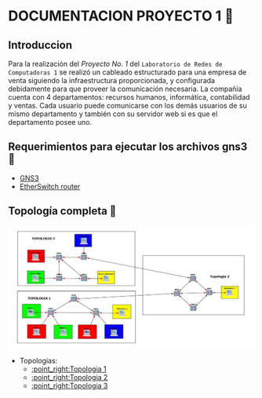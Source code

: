 # **DOCUMENTACION PROYECTO 1 📑**

## Introduccion

Para la realización del _Proyecto No. 1_ del `Laboratorio de Redes de Computadoras 1` se realizó un cableado estructurado para una empresa de venta siguiendo la infraestructura proporcionada, y configurada debidamente para que proveer la comunicación necesaria.
La compañía cuenta con 4 departamentos: recursos humanos, informática, contabilidad y ventas. Cada usuario puede comunicarse con los demás usuarios de su mismo departamento y también con su servidor web si es que el departamento posee uno.

## Requerimientos para ejecutar los archivos gns3 🚀

* [GNS3](https://www.gns3.com)
* [EtherSwitch router](https://drive.google.com/file/d/10810USuKu7M6s-_u6cIxek-6czPIt7XH/view)

## Topología completa 🚀
![This is a alt text.](./pictures/Complete_topology.png "Topologia completa")

<ul>
  <li>Topologias:
    <ul>
       <li><a href="https://github.com/DiiAns23/Practica1_Redes1/tree/main/Proyecto1/Topolog%C3%ADa1__Area_de_Trabajo" target="_blank">:point_right:Topologia 1</a></li>
       <li><a href="https://github.com/DiiAns23/Practica1_Redes1/tree/main/Proyecto1/Topolog%C3%ADa2__Backbone" target="_blank">:point_right:Topologia 2</a></li>
       <li><a href="https://github.com/DiiAns23/Practica1_Redes1/tree/main/Proyecto1/Topolog%C3%ADa3__Zona_de_Servidores">:point_right:Topologia 3</a></li>
    </ul>
  </li>
</ul>